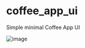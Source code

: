# coffee_app_ui

Simple minimal Coffee App UI

![image](https://github.com/user-attachments/assets/26dd1024-1e56-44e8-b41f-d3fffa1f3fe4)
